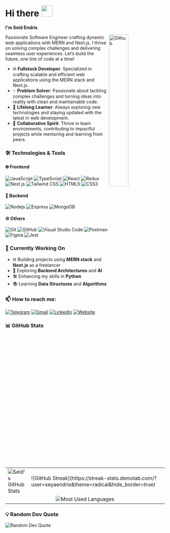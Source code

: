 # **Hi there** <img src="https://github.com/TheDudeThatCode/TheDudeThatCode/blob/master/Assets/Hi.gif" width="35" />
**I'm Seid Endris**

<img width="35%" align="right" alt="Github" src="https://user-images.githubusercontent.com/48678280/88862734-4903af80-d201-11ea-968b-9c939d88a37c.gif" />

Passionate Software Engineer crafting dynamic web applications with MERN and Next.js. I thrive on solving complex challenges and delivering seamless user experiences. Let’s build the future, one line of code at a time!

- 🌐 **Fullstack Developer**: Specialized in crafting scalable and efficient web applications using the MERN stack and Next.js.
- 💡 **Problem Solver**: Passionate about tackling complex challenges and turning ideas into reality with clean and maintainable code.
- 🚀 **Lifelong Learner**: Always exploring new technologies and staying updated with the latest in web development.
- 🤝 **Collaborative Spirit**: Thrive in team environments, contributing to impactful projects while mentoring and learning from peers.


### 🛠 Technologies & Tools

#### 🌐 Frontend
![JavaScript](https://img.shields.io/badge/-JavaScript-black?style=flat-square&logo=javascript)
![TypeScript](https://img.shields.io/badge/-TypeScript-007ACC?style=flat-square&logo=typescript&logoColor=white)
![React](https://img.shields.io/badge/-React-61DAFB?style=flat-square&logo=react&logoColor=white)
![Redux](https://img.shields.io/badge/-Redux-764ABC?style=flat-square&logo=redux&logoColor=white)
![Next.js](https://img.shields.io/badge/-Next.js-000000?style=flat-square&logo=next.js&logoColor=white)
![Tailwind CSS](https://img.shields.io/badge/-Tailwind%20CSS-38B2AC?style=flat-square&logo=tailwind-css&logoColor=white)
![HTML5](https://img.shields.io/badge/-HTML5-E34F26?style=flat-square&logo=html5&logoColor=white)
![CSS3](https://img.shields.io/badge/-CSS3-1572B6?style=flat-square&logo=css3)

#### 🔧 Backend
![Nodejs](https://img.shields.io/badge/-Nodejs-339933?style=flat-square&logo=Node.js&logoColor=white)
![Express](https://img.shields.io/badge/-Express.js-000000?style=flat-square&logo=express&logoColor=white)
![MongoDB](https://img.shields.io/badge/-MongoDB-47A248?style=flat-square&logo=mongodb&logoColor=white)

#### ⚙️ Others
![Git](https://img.shields.io/badge/-Git-F05032?style=flat-square&logo=git&logoColor=white)
![GitHub](https://img.shields.io/badge/-GitHub-181717?style=flat-square&logo=github)
![Visual Studio Code](https://img.shields.io/badge/-VSCode-007ACC?style=flat-square&logo=visual-studio-code&logoColor=white)
![Postman](https://img.shields.io/badge/-Postman-FF6C37?style=flat-square&logo=postman&logoColor=white)
![Figma](https://img.shields.io/badge/-Figma-F24E1E?style=flat-square&logo=figma&logoColor=white)
![Jest](https://img.shields.io/badge/-Jest-C21325?style=flat-square&logo=jest&logoColor=white)

### 🚧 Currently Working On
- 🌐 Building projects using **MERN stack** and **Next.js** as a freelancer
- 📖 Exploring **Backend Architectures** and **AI**
- 🛠 Enhancing my skills in **Python**
- 📚 Learning **Data Structures** and **Algorithms**

### 📫 How to reach me: 

[![Telegram](https://img.shields.io/badge/-TELEGRAM-2CA5E0?style=for-the-badge&logo=telegram&logoColor=white)](https://t.me/@seya_oza)
[![Gmail](https://img.shields.io/badge/-GMAIL-D14836?style=for-the-badge&logo=gmail&logoColor=white)](mailto:seide9894@gmail.com)
[![LinkedIn](https://img.shields.io/badge/-LinkedIn-0077B5?style=for-the-badge&logo=linkedin&logoColor=white)](https://www.linkedin.com/in/seid-endris-100268244)
[![Website](https://img.shields.io/badge/-WEBSITE-1abc9c?style=for-the-badge&logo=google-chrome&logoColor=white)](https://seya-portifolio.netlify.app/)

### 📊 GitHub Stats

<table>
  <tr>
    <td>
     <img src="https://github-readme-stats.vercel.app/api?username=seyaendris&show_icons=true&theme=radical" alt="Seid's GitHub Stats" />
    </td>
    <td>
      ![GitHub Streak](https://streak-stats.demolab.com/?user=seyaendris&theme=radical&hide_border=true)
    </td>
  </tr>
  <tr>
    <td colspan="2" align="center">
      <img src="https://github-readme-stats.vercel.app/api/top-langs/?username=seyaendris&layout=compact&theme=radical" alt="Most Used Languages" />
    </td>
  </tr>
</table>

### 💡 Random Dev Quote
![Random Dev Quote](https://quotes-github-readme.vercel.app/api?type=horizontal&theme=radical)
